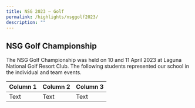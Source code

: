 ```yaml
---
title: NSG 2023 – Golf
permalink: /highlights/nsggolf2023/
description: ""
---
```

## **NSG Golf Championship**

The NSG Golf Championship was held on 10 and 11 April 2023 at Laguna National Golf Resort Club. The following students represented our school in the individual and team events.  



| Column 1 | Column 2 | Column 3 |
| -------- | -------- | -------- |
| Text     | Text     | Text     |

